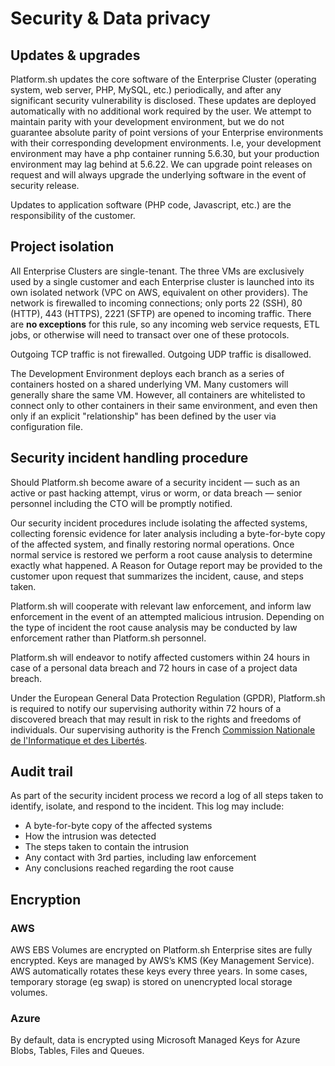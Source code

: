 # Security & Data privacy

## Updates &amp; upgrades

Platform.sh updates the core software of the Enterprise Cluster (operating system, web server, PHP, MySQL, etc.) periodically, and after any significant security vulnerability is disclosed.  These updates are deployed automatically with no additional work required by the user.  We attempt to maintain parity with your development environment, but we do not guarantee absolute parity of point versions of your Enterprise environments with their corresponding development environments.  I.e, your development environment may have a php container running 5.6.30, but your production environment may lag behind at 5.6.22.  We can upgrade point releases on request and will always upgrade the underlying software in the event of security release.

Updates to application software (PHP code, Javascript, etc.) are the responsibility of the customer.

## Project isolation

All Enterprise Clusters are single-tenant.  The three VMs are exclusively used by a single customer and each Enterprise cluster is launched into its own isolated network (VPC on AWS, equivalent on other providers).  The network is firewalled to incoming connections; only ports 22 (SSH), 80 (HTTP), 443 (HTTPS), 2221 (SFTP) are opened to incoming traffic.  There are **no exceptions** for this rule, so any incoming web service requests, ETL jobs, or otherwise will need to transact over one of these protocols.

Outgoing TCP traffic is not firewalled.  Outgoing UDP traffic is disallowed.

The Development Environment deploys each branch as a series of containers hosted on a shared underlying VM.  Many customers will generally share the same VM.  However, all containers are whitelisted to connect only to other containers in their same environment, and even then only if an explicit "relationship" has been defined by the user via configuration file.

## Security incident handling procedure

Should Platform.sh become aware of a security incident &mdash; such as an active or past hacking attempt, virus or worm, or data breach &mdash; senior personnel including the CTO will be promptly notified.  

Our security incident procedures include isolating the affected systems, collecting forensic evidence for later analysis including a byte-for-byte copy of the affected system, and finally restoring normal operations. Once normal service is restored we perform a root cause analysis to determine exactly what happened.  A Reason for Outage report may be provided to the customer upon request that summarizes the incident, cause, and steps taken.

Platform.sh will cooperate with relevant law enforcement, and inform law enforcement in the event of an attempted malicious intrusion.  Depending on the type of incident the root cause analysis may be conducted by law enforcement rather than Platform.sh personnel.

Platform.sh will endeavor to notify affected customers within 24 hours in case of a personal data breach and 72 hours in case of a project data breach.

Under the European General Data Protection Regulation (GPDR), Platform.sh is required to notify our supervising authority within 72 hours of a discovered breach that may result in risk to the rights and freedoms of individuals.  Our supervising authority is the French [Commission Nationale de l'Informatique et des Libertés](https://www.cnil.fr/).

## Audit trail

As part of the security incident process we record a log of all steps taken to identify, isolate, and respond to the incident.  This log may include:

* A byte-for-byte copy of the affected systems
* How the intrusion was detected
* The steps taken to contain the intrusion
* Any contact with 3rd parties, including law enforcement
* Any conclusions reached regarding the root cause

## Encryption

### AWS

AWS EBS Volumes are encrypted on Platform.sh Enterprise sites are fully encrypted. Keys are managed by AWS’s KMS (Key Management Service). AWS automatically rotates these keys every three years. In some cases, temporary storage (eg swap) is stored on unencrypted local storage volumes.

### Azure

By default, data is encrypted using Microsoft Managed Keys for Azure Blobs, Tables, Files and Queues.

